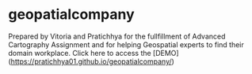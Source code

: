 # geopatialcompany
Prepared by Vitoria and Pratichhya for the fullfillment of Advanced Cartography Assignment and for helping Geospatial experts to find their domain workplace. Click here to access the [DEMO] (https://pratichhya01.github.io/geopatialcompany/)
